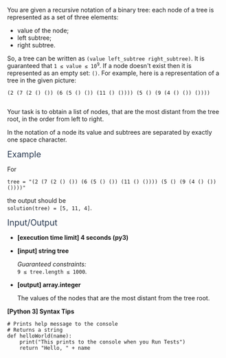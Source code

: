 <p>You are given a recursive notation of a binary tree: each node of a tree is represented as a set of three elements:</p>
<ul>
<li>value of the node;</li>
<li>left subtree;</li>
<li>right subtree.</li>
</ul>
<p>So, a tree can be written as <code>(value left_subtree right_subtree)</code>. It is guaranteed that <code>1 ≤ value ≤ 10<sup>9</sup></code>. If a node doesn't exist then it is represented as an empty set: <code>()</code>. For example, here is a representation of a tree in the given picture:</p>
<pre><code>(2 (7 (2 () ()) (6 (5 () ()) (11 () ()))) (5 () (9 (4 () ()) ())))
</code></pre>
<p><img src="https://codesignal.s3.amazonaws.com/tasks/treeBottom/img/tree.png?_tm=1624437065862" alt /></p>
<p>Your task is to obtain a list of nodes, that are the most distant from the tree root, in the order from left to right.</p>
<p>In the notation of a node its value and subtrees are separated by exactly one space character.</p>
<p><span class="markdown--header" style="color:#2b3b52;font-size:1.4em">Example</span></p>
<p>For</p>
<pre><code>tree = "(2 (7 (2 () ()) (6 (5 () ()) (11 () ()))) (5 () (9 (4 () ()) ())))"
</code></pre>
<p>the output should be<br />
<code>solution(tree) = [5, 11, 4]</code>.</p>
<p><span class="markdown--header" style="color:#2b3b52;font-size:1.4em">Input/Output</span></p>
<ul>
<li>
<p><strong>[execution time limit] 4 seconds (py3)</strong></p>
</li>
<li>
<p><strong>[input] string tree</strong></p>
<p><em>Guaranteed constraints:</em><br />
<code>9 ≤ tree.length ≤ 1000</code>.</p>
</li>
<li>
<p><strong>[output] array.integer</strong></p>
<p>The values of the nodes that are the most distant from the tree root.</p>
</li>
</ul>
<p><strong>[Python 3] Syntax Tips</strong></p>
<pre><code class="language-python"><span class="hljs-comment"># Prints help message to the console</span>
<span class="hljs-comment"># Returns a string</span>
<span class="hljs-keyword">def</span> <span class="hljs-title function_">helloWorld</span>(<span class="hljs-params">name</span>):
    <span class="hljs-built_in">print</span>(<span class="hljs-string">"This prints to the console when you Run Tests"</span>)
    <span class="hljs-keyword">return</span> <span class="hljs-string">"Hello, "</span> + name

</code></pre>
